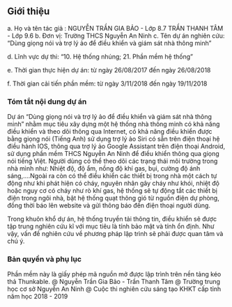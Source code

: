 ## Giới thiệu

a. Họ và tên tác giả :  NGUYỄN TRẦN GIA BẢO - Lớp 8.7
                       TRẦN THANH TÂM      - Lớp 9.6
b. Đơn vị: Trường THCS Nguyễn An Ninh
c. Tên dự án nghiên cứu: “Dùng giọng nói và trợ lý ảo để điều khiển và giám sát nhà thông minh”

d. Lĩnh vực dự thi: “10. Hệ thống nhúng; 21. Phần mềm hệ thống”

e. Thời gian thực hiện dự án: từ ngày 26/08/2017 đến ngày 26/08/2018

f. Thời gian cải tiến phần mềm: từ ngày 3/11/2018 đến ngày 19/11/2018

### Tóm tắt nội dung dự án

Dự án “Dùng giọng nói và trợ lý ảo để điều khiển và giám sát nhà thông minh” nhằm mục tiêu xây dựng một hệ thống nhà thông minh có khả năng điều khiển và theo dõi thông qua Internet, có khả năng điều khiển được bằng giọng nói (Tiếng Anh) sử dụng trợ lý ảo Siri có sẵn trên điện thoại hệ điều hành IOS, thông qua trợ lý ảo Google Assistant trên điện thoại Android, sử dụng phần mềm THCS Nguyễn An Ninh để điều khiển thông qua giọng nói tiếng Việt. Người dùng có thể theo dõi các trạng thái môi trường trong nhà mình như: Nhiệt độ, độ ẩm, nồng độ khí gas, bụi, cường độ ánh sáng,….Ngoài ra còn có thể điểu khiển các thiết bị trong nhà một cách tự động như khi phát hiện có cháy, nguyên nhân gây cháy như khói, nhiệt độ hoặc nguy cơ có cháy như rò khí gas, hệ thống sẽ tự động tắt các thiết bị điện trong ngôi nhà, bật hệ thống quạt thông gió từ nguồn điện dự phòng, đồng thời báo lên website và gửi thông báo đến điện thoại người dùng.

Trong khuôn khổ dự án, hệ thống truyền tải thông tin, điều khiển sẽ được tập trung nghiên cứu kĩ với mục tiêu là tính bảo mật và tính ổn định. Như vậy, vấn đề nghiên cứu về phương pháp lập trình sẽ phải được quan tâm và chú ý. 

### Bản quyền và phụ lục

Phần mềm này là giấy phép mã nguồn mở được lập trình trên nền tảng kéo thả Thunkable. 
@ Nguyễn Trần Gia Bảo - Trần Thanh Tâm 
@ Trường trung học cơ sở Nguyễn An Ninh
@ Cuộc thi nghiên cứu sáng tạo KHKT cấp tỉnh năm học 2018 - 2019
